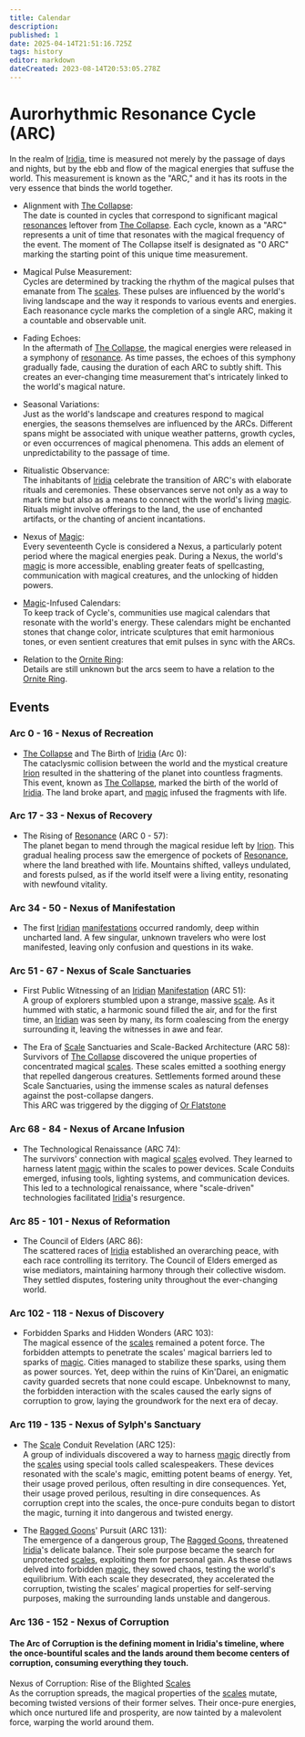 ```yaml
---
title: Calendar
description: 
published: 1
date: 2025-04-14T21:51:16.725Z
tags: history
editor: markdown
dateCreated: 2023-08-14T20:53:05.278Z
---
```


# Aurorhythmic Resonance Cycle (ARC)

In the realm of [Iridia](/geography/cosmology/iridia.md), time is measured not merely by the passage of days and nights, but by the ebb and flow of the magical energies that suffuse the world. This measurement is known as the "ARC," and it has its roots in the very essence that binds the world together.

- Alignment with [The Collapse](/structure/chronological/event/the-collapse.md):  
The date is counted in cycles that correspond to significant magical [resonances](/structure/mechanic/resonance.md) leftover from [The Collapse](/structure/chronological/event/the-collapse.md). Each cycle, known as a "ARC" represents a unit of time that resonates with the magical frequency of the event. The moment of The Collapse itself is designated as "0 ARC" marking the starting point of this unique time measurement.

- Magical Pulse Measurement:  
Cycles are determined by tracking the rhythm of the magical pulses that emanate from The [scales](/geography/landmark/scale.md). These pulses are influenced by the world's living landscape and the way it responds to various events and energies. Each reasonance cycle marks the completion of a single ARC, making it a countable and observable unit.

- Fading Echoes:  
In the aftermath of [The Collapse](/structure/chronological/event/the-collapse.md), the magical energies were released in a symphony of [resonance](/structure/mechanic/resonance.md). As time passes, the echoes of this symphony gradually fade, causing the duration of each ARC to subtly shift. This creates an ever-changing time measurement that's intricately linked to the world's magical nature.

- Seasonal Variations:  
Just as the world's landscape and creatures respond to magical energies, the seasons themselves are influenced by the ARCs. Different spans might be associated with unique weather patterns, growth cycles, or even occurrences of magical phenomena. This adds an element of unpredictability to the passage of time.

- Ritualistic Observance:  
The inhabitants of [Iridia](/geography/cosmology/iridia.md) celebrate the transition of ARC's with elaborate rituals and ceremonies. These observances serve not only as a way to mark time but also as a means to connect with the world's living [magic](/structure/mechanic/magic.md). Rituals might involve offerings to the land, the use of enchanted artifacts, or the chanting of ancient incantations.

- Nexus of [Magic](/structure/mechanic/magic.md):  
Every seventeenth Cycle is considered a Nexus, a particularly potent period where the magical energies peak. During a Nexus, the world's [magic](/structure/mechanic/magic.md) is more accessible, enabling greater feats of spellcasting, communication with magical creatures, and the unlocking of hidden powers.

- [Magic](/structure/mechanic/magic.md)-Infused Calendars:  
To keep track of Cycle's, communities use magical calendars that resonate with the world's energy. These calendars might be enchanted stones that change color, intricate sculptures that emit harmonious tones, or even sentient creatures that emit pulses in sync with the ARCs.

- Relation to the [Ornite Ring](/geography/landmark/scale/ornite-ring.md):  
Details are still unknown but the arcs seem to have a relation to the [Ornite Ring](/geography/landmark/scale/ornite-ring.md).

## Events

### Arc 0 - 16 - Nexus of Recreation
- [The Collapse](/structure/chronological/event/the-collapse.md) and The Birth of [Iridia](/geography/cosmology/iridia.md) (Arc 0):  
The cataclysmic collision between the world and the mystical creature [Irion](/being/deity/irion.md) resulted in the shattering of the planet into countless fragments. This event, known as [The Collapse](/structure/chronological/event/the-collapse.md), marked the birth of the world of [Iridia](/geography/cosmology/iridia.md). The land broke apart, and [magic](/structure/mechanic/magic.md) infused the fragments with life.

### Arc 17 - 33 - Nexus of Recovery
- The Rising of [Resonance](/structure/mechanic/resonance.md) (ARC 0 - 57):  
The planet began to mend through the magical residue left by [Irion](/being/deity/irion.md). This gradual healing process saw the emergence of pockets of [Resonance](/structure/mechanic/resonance.md), where the land breathed with life. Mountains shifted, valleys undulated, and forests pulsed, as if the world itself were a living entity, resonating with newfound vitality.

### Arc 34 - 50 - Nexus of Manifestation
- The first [Iridian](/being/species/iridian.md) [manifestations](/structure/chronological/event/manifestation.md) occurred randomly, deep within uncharted land. A few singular, unknown travelers who were lost manifested, leaving only confusion and questions in its wake.

### Arc 51 - 67 - Nexus of Scale Sanctuaries
- First Public Witnessing of an [Iridian](/being/species/iridian.md) [Manifestation](/structure/chronological/event/manifestation.md) (ARC 51):  
A group of explorers stumbled upon a strange, massive [scale](/geography/landmark/scale.md). As it hummed with static, a harmonic sound filled the air, and for the first time, an [Iridian](/being/species/iridian.md) was seen by many, its form coalescing from the energy surrounding it, leaving the witnesses in awe and fear.

- The Era of [Scale](/geography/landmark/scale.md) Sanctuaries and Scale-Backed Architecture (ARC 58):  
Survivors of [The Collapse](/structure/chronological/event/the-collapse.md) discovered the unique properties of concentrated magical [scales](/geography/landmark/scale.md). These scales emitted a soothing energy that repelled dangerous creatures. Settlements formed around these Scale Sanctuaries, using the immense scales as natural defenses against the post-collapse dangers.  
This ARC was triggered by the digging of [Or Flatstone](/geography/settlement/city/city-of-or/local/or-flatstone.md)

### Arc 68 - 84 - Nexus of Arcane Infusion
- The Technological Renaissance (ARC 74):  
The survivors' connection with magical [scales](/geography/landmark/scale.md) evolved. They learned to harness latent [magic](/structure/mechanic/magic.md) within the scales to power devices. Scale Conduits emerged, infusing tools, lighting systems, and communication devices. This led to a technological renaissance, where "scale-driven" technologies facilitated [Iridia](/geography/cosmology/iridia.md)'s resurgence.

### Arc 85 - 101 - Nexus of Reformation
- The Council of Elders (ARC 86):  
The scattered races of [Iridia](/geography/cosmology/iridia.md) established an overarching peace, with each race controlling its territory. The Council of Elders emerged as wise mediators, maintaining harmony through their collective wisdom. They settled disputes, fostering unity throughout the ever-changing world.

### Arc 102 - 118 - Nexus of Discovery
- Forbidden Sparks and Hidden Wonders (ARC 103):  
The magical essence of the [scales](/geography/landmark/scale.md) remained a potent force. The forbidden attempts to penetrate the scales' magical barriers led to sparks of [magic](/structure/mechanic/magic.md). Cities managed to stabilize these sparks, using them as power sources. Yet, deep within the ruins of Kin'Darei, an enigmatic cavity guarded secrets that none could escape. Unbeknownst to many, the forbidden interaction with the scales caused the early signs of corruption to grow, laying the groundwork for the next era of decay.

### Arc 119 - 135 - Nexus of Sylph's Sanctuary
- The [Scale](/geography/landmark/scale.md) Conduit Revelation (ARC 125):  
A group of individuals discovered a way to harness [magic](/structure/mechanic/magic.md) directly from the [scales](/geography/landmark/scale.md) using special tools called scalespeakers. These devices resonated with the scale's magic, emitting potent beams of energy. Yet, their usage proved perilous, often resulting in dire consequences. Yet, their usage proved perilous, resulting in dire consequences. As corruption crept into the scales, the once-pure conduits began to distort the magic, turning it into dangerous and twisted energy.

- The [Ragged Goons](/structure/society/factions/ragged-goons.md)' Pursuit (ARC 131):  
The emergence of a dangerous group, The [Ragged Goons](/structure/society/factions/ragged-goons.md), threatened [Iridia](/geography/cosmology/iridia.md)'s delicate balance. Their sole purpose became the search for unprotected [scales](/geography/landmark/scale.md), exploiting them for personal gain. As these outlaws delved into forbidden [magic](/structure/mechanic/magic.md), they sowed chaos, testing the world's equilibrium. With each scale they desecrated, they accelerated the corruption, twisting the scales’ magical properties for self-serving purposes, making the surrounding lands unstable and dangerous.

### Arc 136 - 152 - Nexus of Corruption
#### The Arc of Corruption is the defining moment in Iridia's timeline, where the once-bountiful scales and the lands around them become centers of corruption, consuming everything they touch.

Nexus of Corruption: Rise of the Blighted [Scales](/geography/landmark/scale.md)  
As the corruption spreads, the magical properties of the [scales](/geography/landmark/scale.md) mutate, becoming twisted versions of their former selves. Their once-pure energies, which once nurtured life and prosperity, are now tainted by a malevolent force, warping the world around them.
